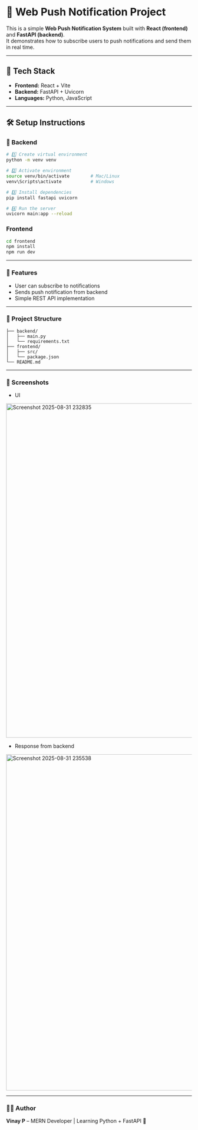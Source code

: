 # 📢 Web Push Notification Project  

This is a simple **Web Push Notification System** built with **React (frontend)** and **FastAPI (backend)**.  
It demonstrates how to subscribe users to push notifications and send them in real time.

---

## 🚀 Tech Stack  
- **Frontend:** React + Vite  
- **Backend:** FastAPI + Uvicorn  
- **Languages:** Python, JavaScript  

---

## 🛠 Setup Instructions  

### 🔧 Backend  

```bash
# 1️⃣ Create virtual environment
python -m venv venv

# 2️⃣ Activate environment
source venv/bin/activate        # Mac/Linux
venv\Scripts\activate           # Windows

# 3️⃣ Install dependencies
pip install fastapi uvicorn

# 4️⃣ Run the server
uvicorn main:app --reload
```

### Frontend

``` bash
cd frontend
npm install
npm run dev

```
--- 

### 📌 Features

- User can subscribe to notifications
- Sends push notification from backend
- Simple REST API implementation

---

### 📂 Project Structure
```
├── backend/
│   ├── main.py
│   └── requirements.txt
├── frontend/
│   ├── src/
│   └── package.json
└── README.md
```
---

### 📸 Screenshots

- UI
<img width="1919" height="908" alt="Screenshot 2025-08-31 232835" src="https://github.com/user-attachments/assets/8d879c49-ecc4-430f-9042-4d7687babad6" />

- Response from backend
<img width="1911" height="913" alt="Screenshot 2025-08-31 235538" src="https://github.com/user-attachments/assets/6e652fc1-3b78-4668-b34f-a91dfaa5caca" />

---

### 👨‍💻 Author

**Vinay P** – MERN Developer | Learning Python + FastAPI 🚀
